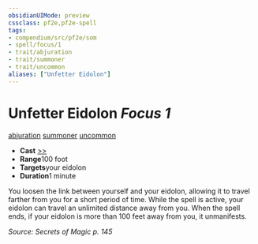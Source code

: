 ```yaml
---
obsidianUIMode: preview
cssclass: pf2e,pf2e-spell
tags:
- compendium/src/pf2e/som
- spell/focus/1
- trait/abjuration
- trait/summoner
- trait/uncommon
aliases: ["Unfetter Eidolon"]
---
```

# Unfetter Eidolon *Focus 1*   
[abjuration](../../rules/traits/abjuration.md)  [summoner](../../rules/traits/summoner-som.md)  [uncommon](../../rules/traits/uncommon.md)  

- **Cast** [>>](../../rules/core-rulebook/chapter-9-playing-the-game.md#Actions "Two-Action") 
- **Range**100 foot
- **Targets**your eidolon
- **Duration**1 minute

You loosen the link between yourself and your eidolon, allowing it to travel farther from you for a short period of time. While the spell is active, your eidolon can travel an unlimited distance away from you. When the spell ends, if your eidolon is more than 100 feet away from you, it unmanifests.

*Source: Secrets of Magic p. 145*